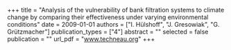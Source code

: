 +++
title = "Analysis of the vulnerability of bank filtration systems to climate change by comparing their effectiveness under varying environmental conditions"
date = 2009-01-01
authors = ["I. Hülshoff", "J. Gresowiak", "G. Grützmacher"]
publication_types = ["4"]
abstract = ""
selected = false
publication = ""
url_pdf = "www.techneau.org"
+++

